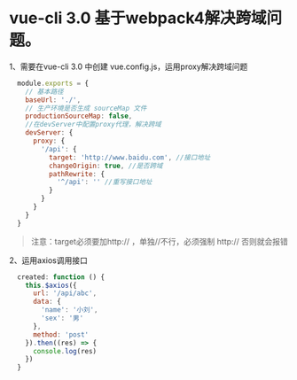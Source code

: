 # vue-cli 3.0 基于webpack4解决跨域问题。

1、需要在vue-cli 3.0 中创建 vue.config.js，运用proxy解决跨域问题
```javascript
  module.exports = {
    // 基本路径
    baseUrl: './',
    // 生产环境是否生成 sourceMap 文件
    productionSourceMap: false,
    //在devServer中配置proxy代理，解决跨域
    devServer: {
      proxy: {
        '/api': {
          target: 'http://www.baidu.com', //接口地址
          changeOrigin: true, //是否跨域
          pathRewrite: {
            '^/api': '' //重写接口地址
          }
        }
      }
    }
  }
```
>注意：target必须要加http:// ，单独//不行，必须强制 http:// 否则就会报错

2、运用axios调用接口
```javascript
  created: function () {
    this.$axios({
      url: '/api/abc',
      data: {
        'name': '小刘',
        'sex': '男'
      },
      method: 'post'
    }).then((res) => {
      console.log(res)
    })
  }
```
